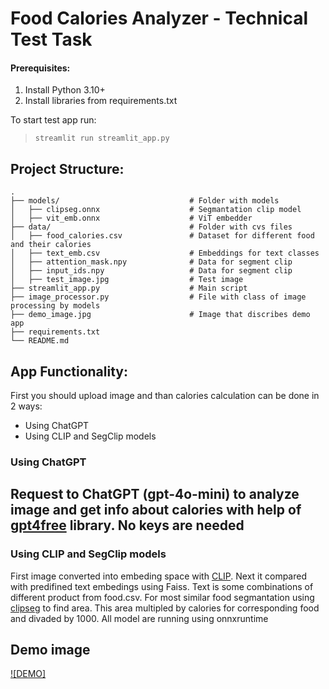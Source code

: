 # Food Calories Analyzer - Technical Test Task

#### Prerequisites:
1. Install Python 3.10+ 
2. Install libraries from requirements.txt

To start test app run: 
> `streamlit run streamlit_app.py`


## Project Structure:

    .
    ├── models/                             # Folder with models
    │   ├── clipseg.onnx                    # Segmantation clip model
    │   ├── vit_emb.onnx                    # ViT embedder
    ├── data/                               # Folder with cvs files
    │   ├── food_calories.csv               # Dataset for different food and their calories
    │   ├── text_emb.csv                    # Embeddings for text classes
    │   ├── attention_mask.npy              # Data for segment clip
    │   ├── input_ids.npy                   # Data for segment clip 
    │   ├── test_image.jpg                  # Test image 
    ├── streamlit_app.py                    # Main script
    ├── image_processor.py                  # File with class of image processing by models
    ├── demo_image.jpg                      # Image that discribes demo app 
    ├── requirements.txt
    └── README.md


## App Functionality:

First you should upload image and than calories calculation can be done in 2 ways:
- Using ChatGPT
- Using CLIP and SegClip models


### Using ChatGPT
Request to ChatGPT (gpt-4o-mini) to analyze image and get info about calories with help of [gpt4free](https://github.com/xtekky/gpt4free/tree/main?tab=readme-ov-file) library. No keys are needed
- 
### Using CLIP and SegClip models
First image converted into embeding space with [CLIP](https://github.com/openai/CLIP). Next it compared with predifined text embedings using Faiss. Text is some combinations of different product from food.csv. 
For most similar food segmantation using [clipseg](https://github.com/timojl/clipseg/tree/master) to find area. 
This area multipled by calories for corresponding food and divaded by 1000. All model are running using onnxruntime



## Demo image
[![DEMO]]()